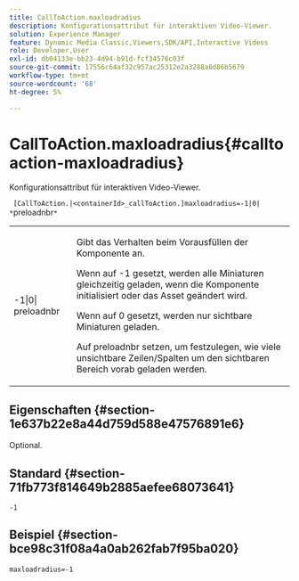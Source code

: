 ```yaml
---
title: CallToAction.maxloadradius
description: Konfigurationsattribut für interaktiven Video-Viewer.
solution: Experience Manager
feature: Dynamic Media Classic,Viewers,SDK/API,Interactive Videos
role: Developer,User
exl-id: db04133e-bb23-4d94-b91d-fcf34576c03f
source-git-commit: 17556c64af32c957ac25312e2a3288a8d86b5679
workflow-type: tm+mt
source-wordcount: '68'
ht-degree: 5%

---
```


# CallToAction.maxloadradius{#calltoaction-maxloadradius}

Konfigurationsattribut für interaktiven Video-Viewer.

` [CallToAction.|<containerId>_callToAction.]maxloadradius=-1|0| *`preloadnbr`*`

<table id="table_441553CD34C94A58A9D7CBF772DEDDB6"> 
 <tbody> 
  <tr> 
   <td colname="col1"> <p> <span class="codeph">-1|0|<span class="varname"> preloadnbr</span></span> </p> </td> 
   <td colname="col2"> <p> Gibt das Verhalten beim Vorausfüllen der Komponente an. </p> <p>Wenn auf <span class="codeph"> -1</span> gesetzt, werden alle Miniaturen gleichzeitig geladen, wenn die Komponente initialisiert oder das Asset geändert wird. </p> <p>Wenn auf <span class="codeph"> 0</span> gesetzt, werden nur sichtbare Miniaturen geladen. </p> <p>Auf <span class="codeph"><span class="varname"> preloadnbr</span></span> setzen, um festzulegen, wie viele unsichtbare Zeilen/Spalten um den sichtbaren Bereich vorab geladen werden. </p> </td> 
  </tr> 
 </tbody> 
</table>

## Eigenschaften {#section-1e637b22e8a44d759d588e47576891e6}

Optional.

## Standard {#section-71fb773f814649b2885aefee68073641}

`-1`

## Beispiel {#section-bce98c31f08a4a0ab262fab7f95ba020}

```
maxloadradius=-1
```
